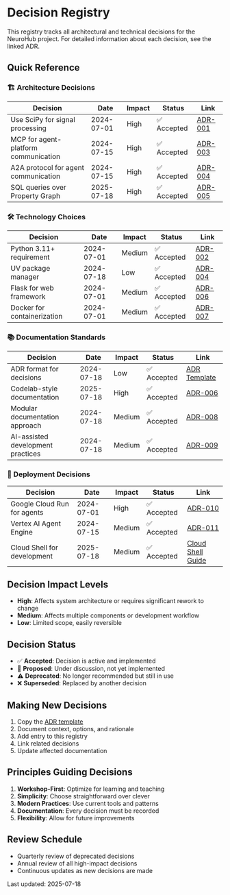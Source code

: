 # Decision Registry

This registry tracks all architectural and technical decisions for the NeuroHub project. For detailed information about each decision, see the linked ADR.

## Quick Reference

### 🏗️ Architecture Decisions

| Decision | Date | Impact | Status | Link |
|----------|------|--------|--------|------|
| Use SciPy for signal processing | 2024-07-01 | High | ✅ Accepted | [ADR-001](docs/adr/ADR-001-signal-processing-library.md) |
| MCP for agent-platform communication | 2024-07-15 | High | ✅ Accepted | [ADR-003](docs/adr/ADR-003-mcp-over-direct-api.md) |
| A2A protocol for agent communication | 2024-07-15 | High | ✅ Accepted | [ADR-004](docs/adr/ADR-004-a2a-protocol.md) |
| SQL queries over Property Graph | 2025-07-18 | High | ✅ Accepted | [ADR-005](docs/adr/ADR-005-sql-queries-over-graph.md) |

### 🛠️ Technology Choices

| Decision | Date | Impact | Status | Link |
|----------|------|--------|--------|------|
| Python 3.11+ requirement | 2024-07-01 | Medium | ✅ Accepted | [ADR-002](docs/adr/ADR-002-python-version.md) |
| UV package manager | 2024-07-18 | Low | ✅ Accepted | [ADR-004](docs/adr/ADR-004-uv-package-manager.md) |
| Flask for web framework | 2024-07-01 | Medium | ✅ Accepted | [ADR-006](docs/adr/ADR-006-flask-framework.md) |
| Docker for containerization | 2024-07-01 | Medium | ✅ Accepted | [ADR-007](docs/adr/ADR-007-docker-containers.md) |

### 📚 Documentation Standards

| Decision | Date | Impact | Status | Link |
|----------|------|--------|--------|------|
| ADR format for decisions | 2024-07-18 | Low | ✅ Accepted | [ADR Template](docs/adr/template.md) |
| Codelab-style documentation | 2025-07-18 | High | ✅ Accepted | [ADR-006](docs/adr/ADR-006-codelab-documentation.md) |
| Modular documentation approach | 2024-07-18 | Medium | ✅ Accepted | [ADR-008](docs/adr/ADR-008-modular-docs.md) |
| AI-assisted development practices | 2024-07-18 | Medium | ✅ Accepted | [ADR-009](docs/adr/ADR-009-ai-practices.md) |

### 🚀 Deployment Decisions

| Decision | Date | Impact | Status | Link |
|----------|------|--------|--------|------|
| Google Cloud Run for agents | 2024-07-01 | High | ✅ Accepted | [ADR-010](docs/adr/ADR-010-cloud-run.md) |
| Vertex AI Agent Engine | 2024-07-15 | Medium | ✅ Accepted | [ADR-011](docs/adr/ADR-011-agent-engine.md) |
| Cloud Shell for development | 2025-07-18 | Medium | ✅ Accepted | [Cloud Shell Guide](docs/CLOUD_SHELL_GUIDE.md) |

## Decision Impact Levels

- **High**: Affects system architecture or requires significant rework to change
- **Medium**: Affects multiple components or development workflow
- **Low**: Limited scope, easily reversible

## Decision Status

- ✅ **Accepted**: Decision is active and implemented
- 🔄 **Proposed**: Under discussion, not yet implemented
- ⚠️ **Deprecated**: No longer recommended but still in use
- ❌ **Superseded**: Replaced by another decision

## Making New Decisions

1. Copy the [ADR template](docs/adr/template.md)
2. Document context, options, and rationale
3. Add entry to this registry
4. Link related decisions
5. Update affected documentation

## Principles Guiding Decisions

1. **Workshop-First**: Optimize for learning and teaching
2. **Simplicity**: Choose straightforward over clever
3. **Modern Practices**: Use current tools and patterns
4. **Documentation**: Every decision must be recorded
5. **Flexibility**: Allow for future improvements

## Review Schedule

- Quarterly review of deprecated decisions
- Annual review of all high-impact decisions
- Continuous updates as new decisions are made

Last updated: 2025-07-18